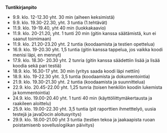 ﻿**Tuntikirjanpito**
* 9.9. klo. 12-12.30 yht. 30 min (aiheen keksimistä)
* 9.9. klo. 19.30-22.30, yht. 3 tuntia (1.tehtävät)
* 11.9. klo. 19-19.40, yht 40 min (luokkakaavio)
* 11.9. klo. 20-21.20, yht. 1 tunti 20 min (gitin kanssa säätämistä, kun ei saanut toimimaan)
* 11.9. klo. 21.20-23.20 yht. 2 tuntia (koodaamista ja testien opettelua)
* 16.9. klo. 19-20.30 yht. 1,5 tuntia (gitin kanssa tappelua, jos vaikka koodi menisi läpi, en mennyt)
* 17.9. klo. 18.30- 20.30 yht. 2 tunria (gitin kanssa säädettiin lisää ja lisää koodia sekä pari testiä)
* 18.9. klo. 16.30-17 yht. 30 min (yritys saada koodi läpi nettiin)
* 18.9. klo. 19-22.30 yht. 3,5 tuntia (koodaamista ja dokumentointia) 
* 21.9. klo. 19.30-21.30 yht. 2 tuntia (koodaamista ja suunnittelua)
* 22.9. klo. 20.45-22.00 yht. 1,25 tunria (toisen henkilön koodin lukemista ja kommentointia)
* 24.9. klo. 19.00-20.40 yht. 1 tunti 40 min (käyttöliittymäkertausta ja raakileen aloittelu)
* 25.9. klo. 19.00-22.30 yht. 3,5 tuntia (pit raporttien ihmetttelyö, uusia testejä ja javaDocin aloitusyritys)
* 29.9. klo. 18.00-21.00 yht 3 tuntia (testien tekoa ja jaakaapista ruoan poistamisenb sovelluslogiikan päivitys)